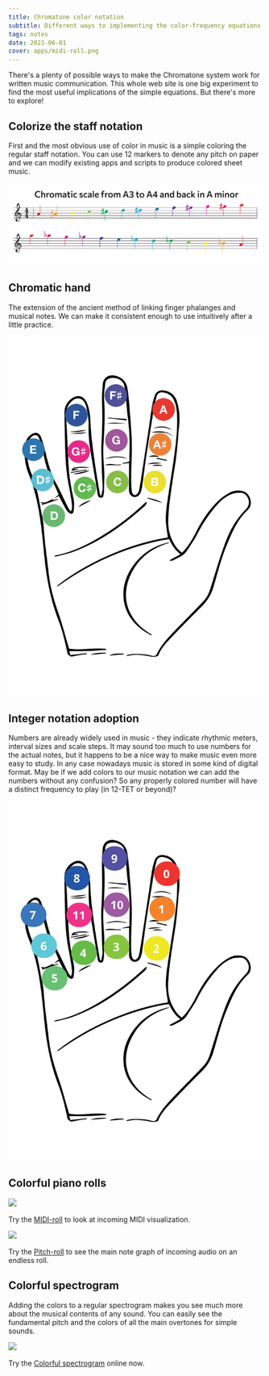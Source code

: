 ```yaml
---
title: Chromatone color notation
subtitle: Different ways to implementing the color-frequency equations for writing and reading music
tags: notes
date: 2021-06-01
cover: apps/midi-roll.png
---
```


There's a plenty of possible ways to make the Chromatone system work for written music communication. This whole web site is one big experiment to find the most useful implications of the simple equations. But there's more to explore!

## Colorize the staff notation

First and the most obvious use of color in music is a simple coloring the regular staff notation. You can use 12 markers to denote any pitch on paper and we can modify existing apps and scripts to produce colored sheet music.

<img src="./chromatic-scale.svg">

## Chromatic hand

The extension of the ancient method of linking finger phalanges and musical notes. We can make it consistent enough to use intuitively after a little practice.

<img src="./note-hand.svg">

## Integer notation adoption

Numbers are already widely used in music - they indicate rhythmic meters, interval sizes and scale steps. It may sound too much to use numbers for the actual notes, but it happens to be a nice way to make music even more easy to study. In any case nowadays music is stored in some kind of digital format. May be if we add colors to our music notation we can add the numbers without any confusion? So any properly colored number will have a distinct frequency to play (in 12-TET or beyond)?

<img src="./hand.svg">

## Colorful piano rolls

![](/media/apps/midi-roll.png)

Try the [MIDI-roll](/apps/midi/roll/) to look at incoming MIDI visualization.

![](/media/apps/roll.png)

Try the [Pitch-roll](/apps/pitch/roll/) to see the main note graph of incoming audio on an endless roll.

## Colorful spectrogram

Adding the colors to a regular spectrogram makes you see much more about the musical contents of any sound. You can easily see the fundamental pitch and the colors of all the main overtones for simple sounds.

![](/media/apps/spectrogram.png)

Try the [Colorful spectrogram](/apps/pitch/spectrogram/) online now.